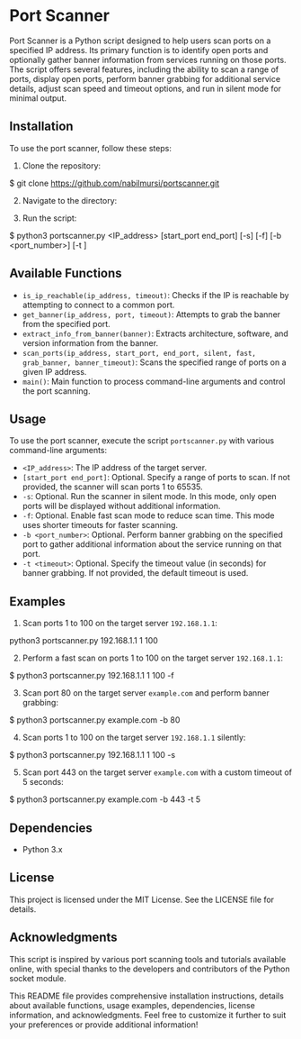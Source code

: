 # Port Scanner

Port Scanner is a Python script designed to help users scan ports on a specified IP address. Its primary function is to identify open ports and optionally gather banner information from services running on those ports. The script offers several features, including the ability to scan a range of ports, display open ports, perform banner grabbing for additional service details, adjust scan speed and timeout options, and run in silent mode for minimal output.

## Installation

To use the port scanner, follow these steps:

1. Clone the repository:

$ git clone https://github.com/nabilmursi/portscanner.git

2. Navigate to the directory:

3. Run the script:

$ python3 portscanner.py <IP_address> [start_port end_port] [-s] [-f] [-b <port_number>] [-t <timeout>]


## Available Functions

- `is_ip_reachable(ip_address, timeout)`: Checks if the IP is reachable by attempting to connect to a common port.
- `get_banner(ip_address, port, timeout)`: Attempts to grab the banner from the specified port.
- `extract_info_from_banner(banner)`: Extracts architecture, software, and version information from the banner.
- `scan_ports(ip_address, start_port, end_port, silent, fast, grab_banner, banner_timeout)`: Scans the specified range of ports on a given IP address.
- `main()`: Main function to process command-line arguments and control the port scanning.

## Usage

To use the port scanner, execute the script `portscanner.py` with various command-line arguments:

- `<IP_address>`: The IP address of the target server.
- `[start_port end_port]`: Optional. Specify a range of ports to scan. If not provided, the scanner will scan ports 1 to 65535.
- `-s`: Optional. Run the scanner in silent mode. In this mode, only open ports will be displayed without additional information.
- `-f`: Optional. Enable fast scan mode to reduce scan time. This mode uses shorter timeouts for faster scanning.
- `-b <port_number>`: Optional. Perform banner grabbing on the specified port to gather additional information about the service running on that port.
- `-t <timeout>`: Optional. Specify the timeout value (in seconds) for banner grabbing. If not provided, the default timeout is used.

## Examples

1. Scan ports 1 to 100 on the target server `192.168.1.1`:

python3 portscanner.py 192.168.1.1 1 100

2. Perform a fast scan on ports 1 to 100 on the target server `192.168.1.1`:

$ python3 portscanner.py 192.168.1.1 1 100 -f

3. Scan port 80 on the target server `example.com` and perform banner grabbing:

$ python3 portscanner.py example.com -b 80

4. Scan ports 1 to 100 on the target server `192.168.1.1` silently:

$ python3 portscanner.py 192.168.1.1 1 100 -s

5. Scan port 443 on the target server `example.com` with a custom timeout of 5 seconds:

$ python3 portscanner.py example.com -b 443 -t 5


## Dependencies

- Python 3.x

## License

This project is licensed under the MIT License. See the LICENSE file for details.

## Acknowledgments

This script is inspired by various port scanning tools and tutorials available online, with special thanks to the developers and contributors of the Python socket module.

This README file provides comprehensive installation instructions, details about available functions, usage examples, dependencies, license information, and acknowledgments. Feel free to customize it further to suit your preferences or provide additional information!


